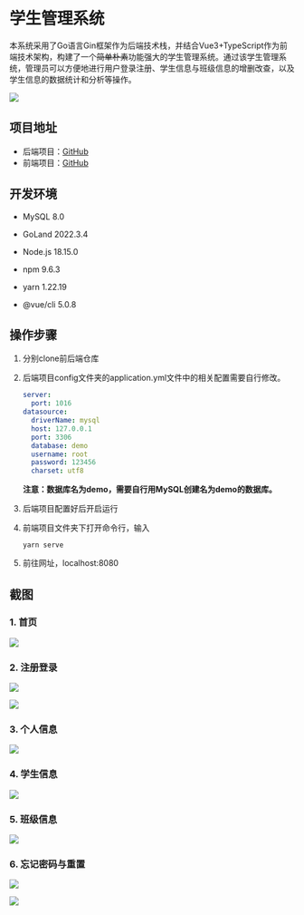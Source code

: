 # 学生管理系统
本系统采用了Go语言Gin框架作为后端技术栈，并结合Vue3+TypeScript作为前端技术架构，构建了一个~~简单朴素~~功能强大的学生管理系统。通过该学生管理系统，管理员可以方便地进行用户登录注册、学生信息与班级信息的增删改查，以及学生信息的数据统计和分析等操作。  

![](img/1.png)



## 项目地址

- 后端项目：[GitHub](https://github.com/QirongY/ManagementSystem) 
- 前端项目：[GitHub](https://github.com/QirongY/ManagementSystem-front) 



## 开发环境

- MySQL 8.0
- GoLand 2022.3.4

- Node.js  18.15.0

- npm 9.6.3  

- yarn 1.22.19  

- @vue/cli 5.0.8  



## 操作步骤

1. 分别clone前后端仓库

2. 后端项目config文件夹的application.yml文件中的相关配置需要自行修改。

   ```yml
   server:
     port: 1016
   datasource:
     driverName: mysql
     host: 127.0.0.1
     port: 3306
     database: demo
     username: root
     password: 123456
     charset: utf8
   ```

   **注意：数据库名为demo，需要自行用MySQL创建名为demo的数据库。**

3. 后端项目配置好后开启运行

4. 前端项目文件夹下打开命令行，输入

   ```shell
   yarn serve
   ```

5. 前往网址，localhost:8080



## 截图

### 1. 首页

![](img/2.png)

### 2. 注册登录

![](img/9.png)

![](img/8.png)

### 3. 个人信息

![](img/3.png)

### 4. 学生信息

![](img/4.png)

### 5. 班级信息

![](img/5.png)

### 6. 忘记密码与重置

![](img/6.png)

![](img/7.png)


